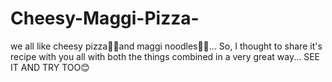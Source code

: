 # Cheesy-Maggi-Pizza-
we all like cheesy pizza🍕🍕and maggi noodles🍝🍝... So, I thought to share it's recipe with you all with both the things combined in a very great way... SEE IT AND TRY TOO😊
